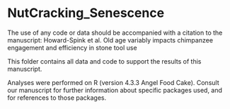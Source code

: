 # NutCracking_Senescence
The use of any code or data should be accompanied with a citation to the manuscript:
Howard-Spink et al. Old age variably impacts chimpanzee engagement and efficiency in stone tool use

This folder contains all data and code to support the results of this manuscript.

Analyses were performed on R (version 4.3.3 Angel Food Cake). Consult our manuscript for further information about specific packages used, and for references to those packages.

